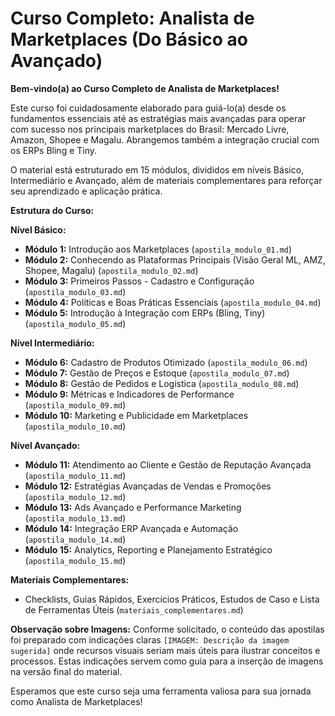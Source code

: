 # Curso Completo: Analista de Marketplaces (Do Básico ao Avançado)

**Bem-vindo(a) ao Curso Completo de Analista de Marketplaces!**

Este curso foi cuidadosamente elaborado para guiá-lo(a) desde os fundamentos essenciais até as estratégias mais avançadas para operar com sucesso nos principais marketplaces do Brasil: Mercado Livre, Amazon, Shopee e Magalu. Abrangemos também a integração crucial com os ERPs Bling e Tiny.

O material está estruturado em 15 módulos, divididos em níveis Básico, Intermediário e Avançado, além de materiais complementares para reforçar seu aprendizado e aplicação prática.

**Estrutura do Curso:**

**Nível Básico:**

*   **Módulo 1:** Introdução aos Marketplaces (`apostila_modulo_01.md`)
*   **Módulo 2:** Conhecendo as Plataformas Principais (Visão Geral ML, AMZ, Shopee, Magalu) (`apostila_modulo_02.md`)
*   **Módulo 3:** Primeiros Passos - Cadastro e Configuração (`apostila_modulo_03.md`)
*   **Módulo 4:** Políticas e Boas Práticas Essenciais (`apostila_modulo_04.md`)
*   **Módulo 5:** Introdução à Integração com ERPs (Bling, Tiny) (`apostila_modulo_05.md`)

**Nível Intermediário:**

*   **Módulo 6:** Cadastro de Produtos Otimizado (`apostila_modulo_06.md`)
*   **Módulo 7:** Gestão de Preços e Estoque (`apostila_modulo_07.md`)
*   **Módulo 8:** Gestão de Pedidos e Logística (`apostila_modulo_08.md`)
*   **Módulo 9:** Métricas e Indicadores de Performance (`apostila_modulo_09.md`)
*   **Módulo 10:** Marketing e Publicidade em Marketplaces (`apostila_modulo_10.md`)

**Nível Avançado:**

*   **Módulo 11:** Atendimento ao Cliente e Gestão de Reputação Avançada (`apostila_modulo_11.md`)
*   **Módulo 12:** Estratégias Avançadas de Vendas e Promoções (`apostila_modulo_12.md`)
*   **Módulo 13:** Ads Avançado e Performance Marketing (`apostila_modulo_13.md`)
*   **Módulo 14:** Integração ERP Avançada e Automação (`apostila_modulo_14.md`)
*   **Módulo 15:** Analytics, Reporting e Planejamento Estratégico (`apostila_modulo_15.md`)

**Materiais Complementares:**

*   Checklists, Guias Rápidos, Exercícios Práticos, Estudos de Caso e Lista de Ferramentas Úteis (`materiais_complementares.md`)

**Observação sobre Imagens:** Conforme solicitado, o conteúdo das apostilas foi preparado com indicações claras `[IMAGEM: Descrição da imagem sugerida]` onde recursos visuais seriam mais úteis para ilustrar conceitos e processos. Estas indicações servem como guia para a inserção de imagens na versão final do material.

Esperamos que este curso seja uma ferramenta valiosa para sua jornada como Analista de Marketplaces!

